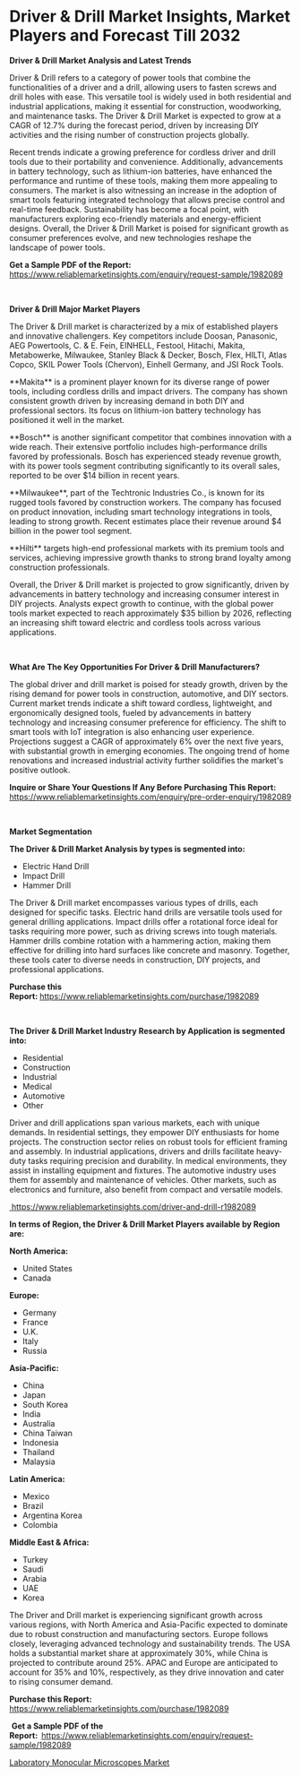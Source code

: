 <p><h1>Driver & Drill Market Insights, Market Players and Forecast Till 2032</h1></p><p><strong>Driver & Drill Market Analysis and Latest Trends</strong></p>
<p><p>Driver & Drill refers to a category of power tools that combine the functionalities of a driver and a drill, allowing users to fasten screws and drill holes with ease. This versatile tool is widely used in both residential and industrial applications, making it essential for construction, woodworking, and maintenance tasks. The Driver & Drill Market is expected to grow at a CAGR of 12.7% during the forecast period, driven by increasing DIY activities and the rising number of construction projects globally.</p><p>Recent trends indicate a growing preference for cordless driver and drill tools due to their portability and convenience. Additionally, advancements in battery technology, such as lithium-ion batteries, have enhanced the performance and runtime of these tools, making them more appealing to consumers. The market is also witnessing an increase in the adoption of smart tools featuring integrated technology that allows precise control and real-time feedback. Sustainability has become a focal point, with manufacturers exploring eco-friendly materials and energy-efficient designs. Overall, the Driver & Drill Market is poised for significant growth as consumer preferences evolve, and new technologies reshape the landscape of power tools.</p></p>
<p><strong>Get a Sample PDF of the Report:&nbsp;</strong> <a href="https://www.reliablemarketinsights.com/enquiry/request-sample/1982089?utm_campaign=2647&utm_medium=2&utm_source=Github&utm_content=ia&utm_term=02032025&utm_id=driver-drill">https://www.reliablemarketinsights.com/enquiry/request-sample/1982089</a></p>
<p>&nbsp;</p>
<p><strong>Driver & Drill Major Market Players</strong></p>
<p><p>The Driver & Drill market is characterized by a mix of established players and innovative challengers. Key competitors include Doosan, Panasonic, AEG Powertools, C. & E. Fein, EINHELL, Festool, Hitachi, Makita, Metabowerke, Milwaukee, Stanley Black & Decker, Bosch, Flex, HILTI, Atlas Copco, SKIL Power Tools (Chervon), Einhell Germany, and JSI Rock Tools.</p><p>**Makita** is a prominent player known for its diverse range of power tools, including cordless drills and impact drivers. The company has shown consistent growth driven by increasing demand in both DIY and professional sectors. Its focus on lithium-ion battery technology has positioned it well in the market.</p><p>**Bosch** is another significant competitor that combines innovation with a wide reach. Their extensive portfolio includes high-performance drills favored by professionals. Bosch has experienced steady revenue growth, with its power tools segment contributing significantly to its overall sales, reported to be over $14 billion in recent years.</p><p>**Milwaukee**, part of the Techtronic Industries Co., is known for its rugged tools favored by construction workers. The company has focused on product innovation, including smart technology integrations in tools, leading to strong growth. Recent estimates place their revenue around $4 billion in the power tool segment.</p><p>**Hilti** targets high-end professional markets with its premium tools and services, achieving impressive growth thanks to strong brand loyalty among construction professionals.</p><p>Overall, the Driver & Drill market is projected to grow significantly, driven by advancements in battery technology and increasing consumer interest in DIY projects. Analysts expect growth to continue, with the global power tools market expected to reach approximately $35 billion by 2026, reflecting an increasing shift toward electric and cordless tools across various applications.</p></p>
<p>&nbsp;</p>
<p><strong>What Are The Key Opportunities For Driver & Drill Manufacturers?</strong></p>
<p><p>The global driver and drill market is poised for steady growth, driven by the rising demand for power tools in construction, automotive, and DIY sectors. Current market trends indicate a shift toward cordless, lightweight, and ergonomically designed tools, fueled by advancements in battery technology and increasing consumer preference for efficiency. The shift to smart tools with IoT integration is also enhancing user experience. Projections suggest a CAGR of approximately 6% over the next five years, with substantial growth in emerging economies. The ongoing trend of home renovations and increased industrial activity further solidifies the market's positive outlook.</p></p>
<p><strong>Inquire or Share Your Questions If Any Before Purchasing This Report:</strong> <a href="https://www.reliablemarketinsights.com/enquiry/pre-order-enquiry/1982089?utm_campaign=2647&utm_medium=2&utm_source=Github&utm_content=ia&utm_term=02032025&utm_id=driver-drill">https://www.reliablemarketinsights.com/enquiry/pre-order-enquiry/1982089</a></p>
<p>&nbsp;</p>
<p><strong>Market Segmentation</strong></p>
<p><strong>The Driver & Drill Market Analysis by types is segmented into:</strong></p>
<p><ul><li>Electric Hand Drill</li><li>Impact Drill</li><li>Hammer Drill</li></ul></p>
<p><p>The Driver & Drill market encompasses various types of drills, each designed for specific tasks. Electric hand drills are versatile tools used for general drilling applications. Impact drills offer a rotational force ideal for tasks requiring more power, such as driving screws into tough materials. Hammer drills combine rotation with a hammering action, making them effective for drilling into hard surfaces like concrete and masonry. Together, these tools cater to diverse needs in construction, DIY projects, and professional applications.</p></p>
<p><strong>Purchase this Report:&nbsp;</strong><a href="https://www.reliablemarketinsights.com/purchase/1982089?utm_campaign=2647&utm_medium=2&utm_source=Github&utm_content=ia&utm_term=02032025&utm_id=driver-drill">https://www.reliablemarketinsights.com/purchase/1982089</a></p>
<p>&nbsp;</p>
<p><strong>The Driver & Drill Market Industry Research by Application is segmented into:</strong></p>
<p><ul><li>Residential</li><li>Construction</li><li>Industrial</li><li>Medical</li><li>Automotive</li><li>Other</li></ul></p>
<p><p>Driver and drill applications span various markets, each with unique demands. In residential settings, they empower DIY enthusiasts for home projects. The construction sector relies on robust tools for efficient framing and assembly. In industrial applications, drivers and drills facilitate heavy-duty tasks requiring precision and durability. In medical environments, they assist in installing equipment and fixtures. The automotive industry uses them for assembly and maintenance of vehicles. Other markets, such as electronics and furniture, also benefit from compact and versatile models.</p></p>
<p><a href="https://www.reliablemarketinsights.com/driver-and-drill-r1982089?utm_campaign=2647&utm_medium=2&utm_source=Github&utm_content=ia&utm_term=02032025&utm_id=driver-drill">&nbsp;https://www.reliablemarketinsights.com/driver-and-drill-r1982089</a></p>
<p><strong>In terms of Region, the Driver & Drill Market Players available by Region are:</strong></p>
<p>
    <p> <strong> North America: </strong>
        <ul>
            <li>United States</li>
            <li>Canada</li>
        </ul>
        </p> 
    <p> <strong> Europe: </strong>
        <ul>
            <li>Germany</li>
            <li>France</li>
            <li>U.K.</li>
            <li>Italy</li>
            <li>Russia</li>
        </ul>
        </p> 
    <p> <strong> Asia-Pacific: </strong>
        <ul>
            <li>China</li>
            <li>Japan</li>
            <li>South Korea</li>
            <li>India</li>
            <li>Australia</li>
            <li>China Taiwan</li>
            <li>Indonesia</li>
            <li>Thailand</li>
            <li>Malaysia</li>
        </ul>
        </p> 
    <p> <strong> Latin America: </strong>
        <ul>
            <li>Mexico</li>
            <li>Brazil</li>
            <li>Argentina Korea</li>
            <li>Colombia</li>
        </ul>
        </p> 
    <p> <strong> Middle East & Africa: </strong>
        <ul>
            <li>Turkey</li>
            <li>Saudi</li>
            <li>Arabia</li>
            <li>UAE</li>
            <li>Korea</li>
        </ul>
    </p>
    </p>
<p><p>The Driver and Drill market is experiencing significant growth across various regions, with North America and Asia-Pacific expected to dominate due to robust construction and manufacturing sectors. Europe follows closely, leveraging advanced technology and sustainability trends. The USA holds a substantial market share at approximately 30%, while China is projected to contribute around 25%. APAC and Europe are anticipated to account for 35% and 10%, respectively, as they drive innovation and cater to rising consumer demand.</p></p>
<p><strong>Purchase this Report: </strong><a href="https://www.reliablemarketinsights.com/purchase/1982089?utm_campaign=2647&utm_medium=2&utm_source=Github&utm_content=ia&utm_term=02032025&utm_id=driver-drill">https://www.reliablemarketinsights.com/purchase/1982089</a></p>
<p>&nbsp;<strong>Get a Sample PDF of the Report:&nbsp;&nbsp;</strong><a href="https://www.reliablemarketinsights.com/enquiry/request-sample/1982089?utm_campaign=2647&utm_medium=2&utm_source=Github&utm_content=ia&utm_term=02032025&utm_id=driver-drill">https://www.reliablemarketinsights.com/enquiry/request-sample/1982089</a></p>
<p><strong></strong></p>
<p><p><a href="https://github.com/curinbucan9/Market-Research-Report-List-1/blob/main/laboratory-monocular-microscopes-market.md?utm_campaign=2647&utm_medium=2&utm_source=Github&utm_content=ia&utm_term=02032025&utm_id=driver-drill">Laboratory Monocular Microscopes Market</a></p></p>